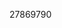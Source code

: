 [//]: # (Created by ./bin/manage_files.pl from ./species/Onchocerca_volvulus/PRJEB513/Onchocerca_volvulus_PRJEB513.publication.html on Thu Jun 11 13:45:05 2020)
27869790
